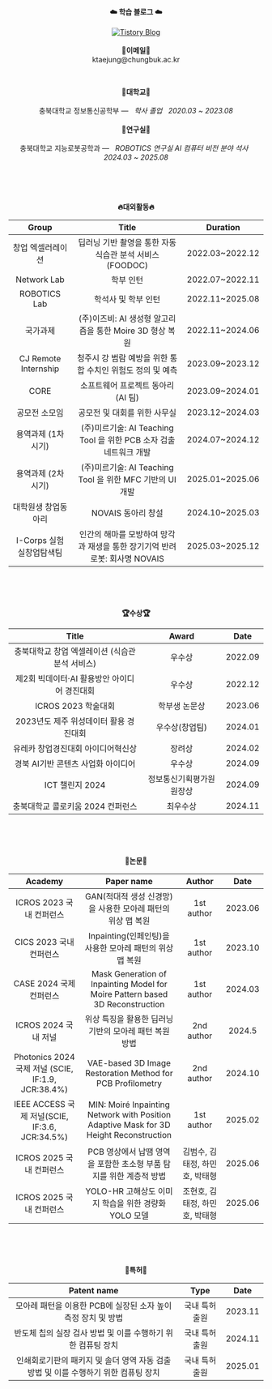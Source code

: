<p align="center">
  <strong>☁️ 학습 블로그 ☁️</strong><br><br>
  <a href="https://input-thinking-output.tistory.com/" target="_blank">
    <img src="https://img.shields.io/badge/Tistory-000000?style=flat&logo=tistory&logoColor=white" alt="Tistory Blog"/>
  </a>
  <br><br>
<Strong>📧이메일📧</Strong><br>ktaejung@chungbuk.ac.kr<br>
</p>
<br>
<p align="center">
<Strong>🏫대학교🏫</Strong><br><br>
충북대학교 정보통신공학부 —  &nbsp; <em> 학사 졸업 &nbsp;   2020.03 ~ 2023.08</em>
<br><br>
<Strong>🏫연구실🏫</Strong><br><br>
충북대학교 지능로봇공학과 —  &nbsp; <em>ROBOTICS 연구실 AI 컴퓨터 비전 분야 석사 &nbsp;   2024.03 ~ 2025.08</em>
</p>   
<br>
<div align="center">
<p align="center">
<br><br>
<Strong>🔥대외활동🔥</Strong><br>

|Group|Title|Duration|
|:---:|:--:|:----:|
|창업 엑셀러레이션|딥러닝 기반 촬영을 통한 자동 식습관 분석 서비스 (FOODOC)|2022.03~2022.12|
|Network Lab|학부 인턴|2022.07~2022.11|
|ROBOTICS Lab|학석사 및 학부 인턴|2022.11~2025.08|
|국가과제|(주)이즈비: AI 생성형 알고리즘을 통한 Moire 3D 형상 복원|2022.11~2024.06|
|CJ Remote Internship|청주시 강 범람 예방을 위한 통합 수치인 위험도 정의 및 예측|2023.09~2023.12| 
|CORE|소프트웨어 프로젝트 동아리 (AI 팀)|2023.09~2024.01|
|공모전 소모임|공모전 및 대회를 위한 사무실|2023.12~2024.03|
|용역과제 (1차시기)|(주)미르기술: AI Teaching Tool 을 위한 PCB 소자 검출 네트워크 개발|2024.07~2024.12|
|용역과제 (2차시기)|(주)미르기술: AI Teaching Tool 을 위한 MFC 기반의 UI 개발|2025.01~2025.06|
|대학원생 창업동아리|NOVAIS 동아리 창설|2024.10~2025.03|
|I-Corps 실험실창업탐색팀|인간의 해마를 모방하여 망각과 재생을 통한 장기기억 반려로봇: 회사명 NOVAIS|2025.03~2025.12|
</p>
<br>
<br><br>
<p align="center">
<Strong>🏆수상🏆</Strong><br>

|Title|Award|Date|
|:---:|:---:|:---:|
|충북대학교 창업 엑셀레이션 (식습관 분석 서비스)|우수상|2022.09|
|제2회 빅데이터·AI 활용방안 아이디어 경진대회|우수상|2022.12|
|ICROS 2023 학술대회|학부생 논문상|2023.06|
|2023년도 제주 위성데이터 활용 경진대회|우수상(창업팀)|2024.01|
|유레카 창업경진대회 아이디어혁신상|장려상|2024.02|
|경북 AI기반 콘텐츠 사업화 아이디어|우수상|2024.09|
|ICT 챌린지 2024|정보통신기획평가원 원장상|2024.09|
|충북대학교 콜로키움 2024 컨퍼런스|최우수상|2024.11|

</p>   
<br><br>
<br>

<p align="center">
<Strong>📖논문📖</Strong><br>

|Academy|Paper name|Author|Date|
|:---:|:---:|:---:|:---:|
|ICROS 2023 국내 컨퍼런스|GAN(적대적 생성 신경망)을 사용한 모아레 패턴의 위상 맵 복원|1st author|2023.06|
|CICS 2023 국내 컨퍼런스|Inpainting(인페인팅)을 사용한 모아레 패턴의 위상 맵 복원|1st author|2023.10|
|CASE 2024 국제 컨퍼런스|Mask Generation of Inpainting Model for Moire Pattern based 3D Reconstruction|1st author|2024.03|
|ICROS 2024 국내 저널|위상 특징을 활용한 딥러닝 기반의 모아레 패턴 복원 방법|2nd author|2024.5|
|Photonics 2024 국제 저널 (SCIE, IF:1.9, JCR:38.4%)|VAE-based 3D Image Restoration Method for PCB Profilometry|2nd author|2024.10|
|IEEE ACCESS 국제 저널(SCIE, IF:3.6, JCR:34.5%)|MIN: Moiré Inpainting Network with Position Adaptive Mask for 3D Height Reconstruction|1st author|2025.02|
|ICROS 2025 국내 컨퍼런스|PCB 영상에서 납땜 영역을 포함한 초소형 부품 탐지를 위한 계층적 방법|김범수, 김태정, 하민호, 박태형|2025.06|
|ICROS 2025 국내 컨퍼런스|YOLO-HR 고해상도 이미지 학습을 위한 경량화 YOLO 모델|조현호, 김태정, 하민호, 박태형|2025.06|

</p>  
<br><br>
<br>

<p align="center">
<Strong>🔦특허🔦</Strong><br>
    
|Patent name|Type|Date|
|:---:|:---:|:---:|
|모아레 패턴을 이용한 PCB에 실장된 소자 높이 측정 장치 및 방법|국내 특허 출원|2023.11|
|반도체 칩의 실장 검사 방법 및 이를 수행하기 위한 컴퓨팅 장치|국내 특허 출원|2024.11|
|인쇄회로기판의 패키지 및 솔더 영역 자동 검출 방법 및 이를 수행하기 위한 컴퓨팅 장치|국내 특허 출원|2025.01|
</p>
